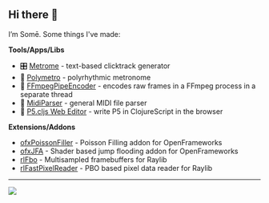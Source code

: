 ## Hi there 👋

I’m Somē. Some things I've made:

**Tools/Apps/Libs**
- 🎛 [Metrome](https://github.com/somecho/metrome) - text-based clicktrack generator
- 🎼 [Polymetro](https://github.com/somecho/polymetro-2) - polyrhythmic metronome
- 🧵 [FFmpegPipeEncoder](https://github.com/somecho/FFmpegPipeEncoder) - encodes raw frames in a FFmpeg process in a separate thread
- 🔎 [MidiParser](https://github.com/somecho/MidiParser) - general MIDI file parser
- 🌄 [P5.cljs Web Editor](https://github.com/somecho/p5-cljs-web-editor) - write P5 in ClojureScript in the browser

**Extensions/Addons**
- [ofxPoissonFiller](https://github.com/somecho/ofxPoissonFiller) - Poisson Filling addon for OpenFrameworks
- [ofxJFA](https://github.com/somecho/ofxJFA) - Shader based jump flooding addon for OpenFrameworks
- [rlFbo](https://github.com/somecho/rlFbo) - Multisampled framebuffers for Raylib
- [rlFastPixelReader](https://github.com/somecho/rlFastPixelReader) - PBO based pixel data reader for Raylib

---

![](https://github-readme-stats.vercel.app/api/top-langs/?username=somecho&hide=html,jupyter%20notebook,c&layout=compact&exclude_repo=cljs-compiler-compiler,p5cljs-editor
)
